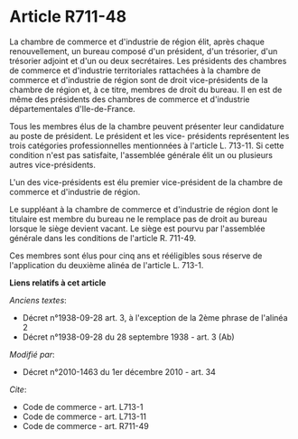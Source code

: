 # Article R711-48

La chambre de commerce et d'industrie de région élit, après chaque renouvellement, un bureau composé d'un président, d'un
trésorier, d'un trésorier adjoint et d'un ou deux secrétaires. Les présidents des chambres de commerce et d'industrie
territoriales rattachées à la chambre de commerce et d'industrie de région sont de droit vice-présidents de la chambre de
région et, à ce titre, membres de droit du bureau. Il en est de même des présidents des chambres de commerce et d'industrie
départementales d'Ile-de-France. 

Tous les membres élus de la chambre peuvent présenter leur candidature au poste de président. Le président et les vice-
présidents représentent les trois catégories professionnelles mentionnées à l'article L. 713-11. Si cette condition n'est pas
satisfaite, l'assemblée générale élit un ou plusieurs autres vice-présidents.

L'un des vice-présidents est élu premier vice-président de la chambre de commerce et d'industrie de région. 

Le suppléant à la chambre de commerce et d'industrie de région dont le titulaire est membre du bureau ne le remplace pas de
droit au bureau lorsque le siège devient vacant. Le siège est pourvu par l'assemblée générale dans les conditions de
l'article R. 711-49. 

Ces membres sont élus pour cinq ans et rééligibles sous réserve de l'application du deuxième alinéa de l'article L. 713-1.

**Liens relatifs à cet article**

_Anciens textes_:

  - Décret n°1938-09-28 art. 3, à l'exception de la 2ème phrase de l'alinéa 2
  - Décret n°1938-09-28 du 28 septembre 1938 - art. 3 (Ab)

_Modifié par_:

  - Décret n°2010-1463 du 1er décembre 2010 - art. 34

_Cite_:

  - Code de commerce - art. L713-1
  - Code de commerce - art. L713-11
  - Code de commerce - art. R711-49

